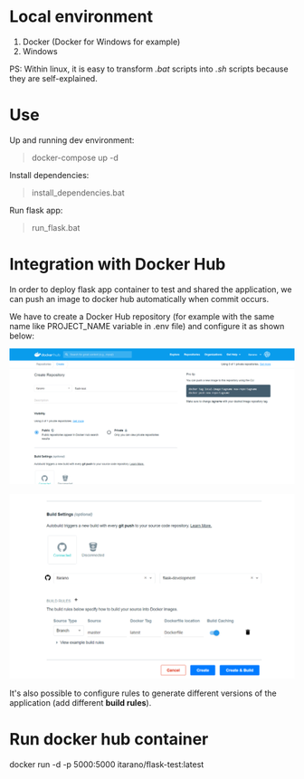 # Local environment

1. Docker (Docker for Windows for example)
2. Windows

PS: Within linux, it is easy to transform *.bat* scripts into *.sh* scripts because they are self-explained.

# Use

Up and running dev environment:
>docker-compose up -d 

Install dependencies:
>install_dependencies.bat

Run flask app:
>run_flask.bat

# Integration with Docker Hub

In order to deploy flask app container to test and shared the application, we can push an image to docker hub automatically when commit occurs.

We have to create a Docker Hub repository (for example with the same name like PROJECT_NAME variable in .env file) and configure it as shown below:

![Docker Hub Configuration](/assets/dockerhub1.png)

![Docker Hub Configuration](/assets/dockerhub2.png)

It's also possible to configure rules to generate different versions of the application (add different **build rules**).

# Run docker hub container

docker run -d -p 5000:5000 itarano/flask-test:latest